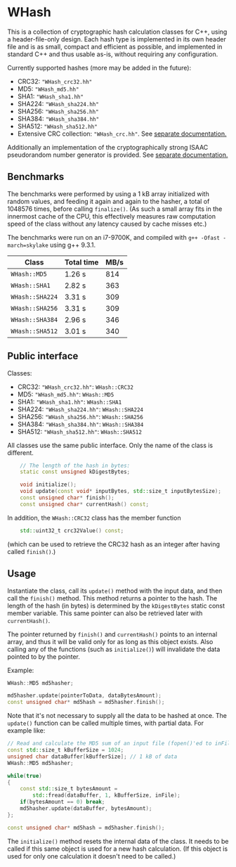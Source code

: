 # WHash

This is a collection of cryptographic hash calculation classes for C++, using a header-file-only
design. Each hash type is implemented in its own header file and is as small, compact and efficient
as possible, and implemented in standard C++ and thus usable as-is, without requiring any configuration.

Currently supported hashes (more may be added in the future):

* CRC32: `"WHash_crc32.hh"`
* MD5: `"WHash_md5.hh"`
* SHA1: `"WHash_sha1.hh"`
* SHA224: `"WHash_sha224.hh"`
* SHA256: `"WHash_sha256.hh"`
* SHA384: `"WHash_sha384.hh"`
* SHA512: `"WHash_sha512.hh"`
* Extensive CRC collection: `"WHash_crc.hh"`. See [separate documentation.](https://github.com/WarpRules/WHash/blob/master/crc.md)

Additionally an implementation of the cryptographically strong ISAAC pseudorandom number generator
is provided. See [separate documentation.](https://github.com/WarpRules/WHash/blob/master/isaac.md)

## Benchmarks

The benchmarks were performed by using a 1 kB array initialized with random values, and feeding it
again and again to the hasher, a total of 1048576 times, before calling `finalize()`. (As such a small
array fits in the innermost cache of the CPU, this effectively measures raw computation speed of the
class without any latency caused by cache misses etc.)

The benchmarks were run on an i7-9700K, and compiled with `g++ -Ofast -march=skylake` using g++ 9.3.1.

Class | Total time | MB/s
--- | --- | ---
`WHash::MD5` | 1.26 s | 814
`WHash::SHA1` | 2.82 s | 363
`WHash::SHA224` | 3.31 s | 309
`WHash::SHA256` | 3.31 s | 309
`WHash::SHA384` | 2.96 s | 346
`WHash::SHA512` | 3.01 s | 340

## Public interface

Classes:

* CRC32: `"WHash_crc32.hh"`: `WHash::CRC32`
* MD5: `"WHash_md5.hh"`: `WHash::MD5`
* SHA1: `"WHash_sha1.hh"`: `WHash::SHA1`
* SHA224: `"WHash_sha224.hh"`: `WHash::SHA224`
* SHA256: `"WHash_sha256.hh"`: `WHash::SHA256`
* SHA384: `"WHash_sha384.hh"`: `WHash::SHA384`
* SHA512: `"WHash_sha512.hh"`: `WHash::SHA512`

All classes use the same public interface. Only the name of the class is different.

```c++
    // The length of the hash in bytes:
    static const unsigned kDigestBytes;

    void initialize();
    void update(const void* inputBytes, std::size_t inputBytesSize);
    const unsigned char* finish();
    const unsigned char* currentHash() const;
```

In addition, the `WHash::CRC32` class has the member function

```c++
    std::uint32_t crc32Value() const;
```

(which can be used to retrieve the CRC32 hash as an integer after having called `finish()`.)

## Usage

Instantiate the class, call its `update()` method with the input data, and then call the `finish()` method.
This method returns a pointer to the hash. The length of the hash (in bytes) is determined by the
`kDigestBytes` static const member variable. This same pointer can also be retrieved later with `currentHash()`.

The pointer returned by `finish()` and `currentHash()` points to an internal array, and thus it will
be valid only for as long as this object exists. Also calling any of the functions (such as `initialize()`)
will invalidate the data pointed to by the pointer.

Example:

```c++
WHash::MD5 md5hasher;

md5hasher.update(pointerToData, dataBytesAmount);
const unsigned char* md5hash = md5hasher.finish();
```

Note that it's not necessary to supply all the data to be hashed at once. The `update()` function can
be called multiple times, with partial data. For example like:

```c++
// Read and calculate the MD5 sum of an input file (fopen()'ed to inFile)
const std::size_t kBufferSize = 1024;
unsigned char dataBuffer[kBufferSize]; // 1 kB of data
WHash::MD5 md5hasher;

while(true)
{
    const std::size_t bytesAmount =
        std::fread(dataBuffer, 1, kBufferSize, inFile);
    if(bytesAmount == 0) break;
    md5hasher.update(dataBuffer, bytesAmount);
};

const unsigned char* md5hash = md5hasher.finish();
```

The `initialize()` method resets the internal data of the class. It needs to be called if this same
object is used for a new hash calculation. (If this object is used for only one calculation it doesn't
need to be called.)
